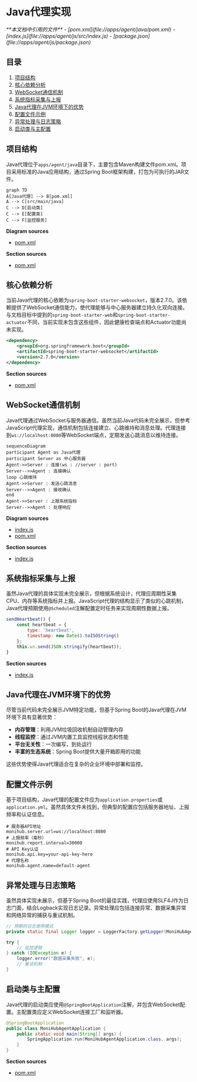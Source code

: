 # Java代理实现

<cite>
**本文档中引用的文件**  
- [pom.xml](file://apps/agent/java/pom.xml)
- [index.js](file://apps/agent/js/src/index.js)
- [package.json](file://apps/agent/js/package.json)
</cite>

## 目录
1. [项目结构](#项目结构)
2. [核心依赖分析](#核心依赖分析)
3. [WebSocket通信机制](#websocket通信机制)
4. [系统指标采集与上报](#系统指标采集与上报)
5. [Java代理在JVM环境下的优势](#java代理在jvm环境下的优势)
6. [配置文件示例](#配置文件示例)
7. [异常处理与日志策略](#异常处理与日志策略)
8. [启动类与主配置](#启动类与主配置)

## 项目结构

Java代理位于`apps/agent/java`目录下，主要包含Maven构建文件pom.xml。项目采用标准的Java应用结构，通过Spring Boot框架构建，打包为可执行的JAR文件。

```mermaid
graph TD
A[Java代理] --> B[pom.xml]
A --> C[src/main/java]
C --> D[启动类]
C --> E[配置类]
C --> F[监控服务]
```

**Diagram sources**
- [pom.xml](file://apps/agent/java/pom.xml#L1-L38)

**Section sources**
- [pom.xml](file://apps/agent/java/pom.xml#L1-L38)

## 核心依赖分析

当前Java代理的核心依赖为`spring-boot-starter-websocket`，版本2.7.0。该依赖提供了WebSocket通信能力，使代理能够与中心服务器建立持久化双向连接。与文档目标中提到的`spring-boot-starter-web`和`spring-boot-starter-actuator`不同，当前实现未包含这些组件，因此健康检查端点和Actuator功能尚未实现。

```xml
<dependency>
    <groupId>org.springframework.boot</groupId>
    <artifactId>spring-boot-starter-websocket</artifactId>
    <version>2.7.0</version>
</dependency>
```

**Section sources**
- [pom.xml](file://apps/agent/java/pom.xml#L20-L25)

## WebSocket通信机制

Java代理通过WebSocket与服务器通信。虽然当前Java代码未完全展示，但参考JavaScript代理实现，通信机制包括连接建立、心跳维持和消息处理。代理连接到`ws://localhost:8080`等WebSocket端点，定期发送心跳消息以维持连接。

```mermaid
sequenceDiagram
participant Agent as Java代理
participant Server as 中心服务器
Agent->>Server : 连接(ws : //server : port)
Server-->>Agent : 连接确认
loop 心跳维持
Agent->>Server : 发送心跳消息
Server-->>Agent : 接收确认
end
Agent->>Server : 上报系统指标
Server-->>Agent : 处理响应
```

**Diagram sources**
- [index.js](file://apps/agent/js/src/index.js#L10-L30)
- [pom.xml](file://apps/agent/java/pom.xml#L20-L25)

**Section sources**
- [index.js](file://apps/agent/js/src/index.js#L1-L66)

## 系统指标采集与上报

虽然Java代理的具体实现未完全展示，但根据系统设计，代理应周期性采集CPU、内存等系统指标并上报。JavaScript代理的结构显示了类似的心跳机制，Java代理预期使用`@Scheduled`注解配置定时任务来实现周期性数据上报。

```javascript
sendHeartbeat() {
    const heartbeat = {
        type: 'heartbeat',
        timestamp: new Date().toISOString()
    };
    this.ws.send(JSON.stringify(heartbeat));
}
```

**Section sources**
- [index.js](file://apps/agent/js/src/index.js#L32-L40)

## Java代理在JVM环境下的优势

尽管当前代码未完全展示JVM特定功能，但基于Spring Boot的Java代理在JVM环境下具有显著优势：
- **内存管理**：利用JVM垃圾回收机制自动管理内存
- **线程监控**：通过JVM内置工具监控线程状态和性能
- **平台无关性**：一次编写，到处运行
- **丰富的生态系统**：Spring Boot提供大量开箱即用的功能

这些优势使得Java代理适合在复杂的企业环境中部署和监控。

## 配置文件示例

基于项目结构，Java代理的配置文件应为`application.properties`或`application.yml`。虽然具体文件未找到，但典型的配置应包括服务器地址、上报频率和认证信息。

```properties
# 服务器API地址
monihub.server.url=ws://localhost:8080
# 上报频率（毫秒）
monihub.report.interval=30000
# API Key认证
monihub.api.key=your-api-key-here
# 代理名称
monihub.agent.name=default-agent
```

## 异常处理与日志策略

虽然具体实现未展示，但基于Spring Boot的最佳实践，代理应使用SLF4J作为日志门面，结合Logback实现日志记录。异常处理应包括连接异常、数据采集异常和网络异常的捕获与重试机制。

```java
// 预期的日志使用模式
private static final Logger logger = LoggerFactory.getLogger(MoniHubAgent.class);

try {
    // 监控逻辑
} catch (IOException e) {
    logger.error("数据采集失败", e);
    // 重试机制
}
```

## 启动类与主配置

Java代理的启动类应使用`@SpringBootApplication`注解，并包含WebSocket配置。主配置类应定义WebSocket连接工厂和监听器。

```java
@SpringBootApplication
public class MoniHubAgentApplication {
    public static void main(String[] args) {
        SpringApplication.run(MoniHubAgentApplication.class, args);
    }
}
```

**Section sources**
- [pom.xml](file://apps/agent/java/pom.xml#L1-L38)